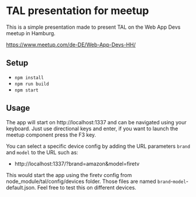 # TAL presentation for meetup

This is a simple presentation made to present TAL on the Web App Devs meetup in Hamburg.

https://www.meetup.com/de-DE/Web-App-Devs-HH/

## Setup

* `npm install`
* `npm run build`
* `npm start`

## Usage

The app will start on http://localhost:1337 and can be navigated using your keyboard. Just use directional keys and enter, if you want to launch the meetup component press the F3 key.

You can select a specific device config by adding the URL parameters `brand` and `model` to the URL such as:

* http://localhost:1337/?brand=amazon&model=firetv

This would start the app using the firetv config from node_module/tal/config/devices folder. Those files are named `brand`-`model`-default.json. Feel free to test this on different devices.

